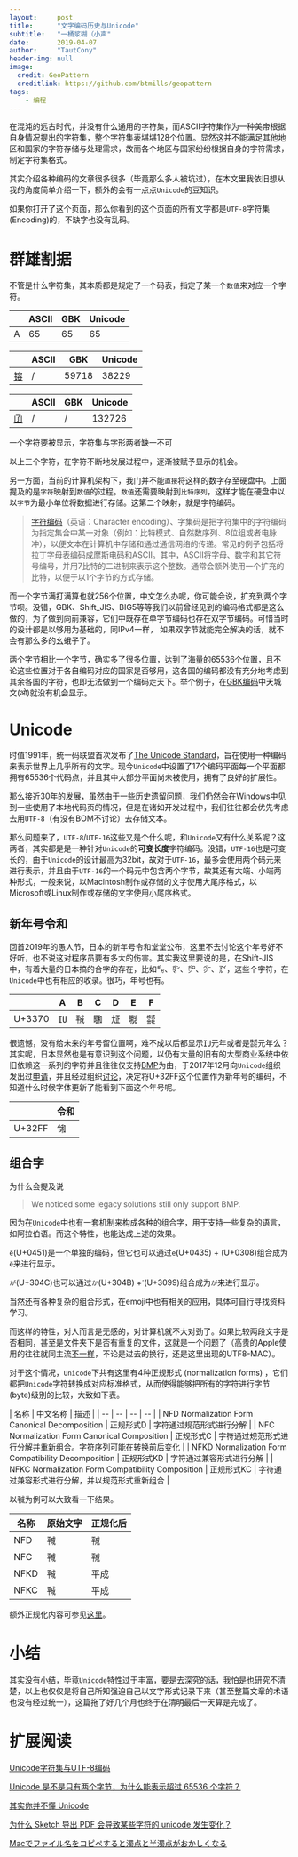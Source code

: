```yaml
---
layout:     post
title:      "文字编码历史与Unicode"
subtitle:   "一桶浆糊（小声"
date:       2019-04-07
author:     "TautCony"
header-img: null
image:
  credit: GeoPattern
  creditlink: https://github.com/btmills/geopattern
tags:
    - 编程
---
```


在混沌的远古时代，并没有什么通用的字符集，而ASCII字符集作为一种美帝根据自身情况提出的字符集，整个字符集表堪堪128个位置。显然这并不能满足其他地区和国家的字符存储与处理需求，故而各个地区与国家纷纷根据自身的字符需求，制定字符集格式。

<!--more-->

其实介绍各种编码的文章很多很多（毕竟那么多人被坑过），在本文里我依旧想从我的角度简单介绍一下，额外的会有一点点`Unicode`的豆知识。

如果你打开了这个页面，那么你看到的这个页面的所有文字都是`UTF-8`字符集(Encoding)的，不缺字也没有乱码。

# 群雄割据

不管是什么字符集，其本质都是规定了一个码表，指定了某一个`数值`来对应一个字符。

|   | ASCII | GBK | Unicode |
|---| ----- | --- | ------- |
| A | 65    | 65  | 65      |

|    | ASCII | GBK   | Unicode |
|----| ----- | ----- | ------- |
| [镕](https://www.unicode.org/cgi-bin/GetUnihanData.pl?codepoint=%E9%95%95) | / | 59718 | 38229 |


|    | ASCII | GBK | Unicode |
|----| ----- | --- | ------- |
| [𠙶](https://www.unicode.org/cgi-bin/GetUnihanData.pl?codepoint=%F0%A0%99%B6) | / | / | 132726 |


一个字符要被显示，字符集与字形两者缺一不可

以上三个字符，在字符不断地发展过程中，逐渐被赋予显示的机会。

另一方面，当前的计算机架构下，我门并不能`直接`将这样的数字存至硬盘中。上面提及的是`字符`映射到`数值`的过程。`数值`还需要映射到`比特序列`，这样才能在硬盘中以以`字节`为最小单位将数据进行存储。这第二个映射，就是字符编码。

> [字符编码](https://zh.wikipedia.org/wiki/%E5%AD%97%E7%AC%A6%E7%BC%96%E7%A0%81)（英语：Character encoding）、字集码是把字符集中的字符编码为指定集合中某一对象（例如：比特模式、自然数序列、8位组或者电脉冲），以便文本在计算机中存储和通过通信网络的传递。常见的例子包括将拉丁字母表编码成摩斯电码和ASCII。其中，ASCII将字母、数字和其它符号编号，并用7比特的二进制来表示这个整数。通常会额外使用一个扩充的比特，以便于以1个字节的方式存储。

而一个字节满打满算也就256个位置，中文怎么办呢，你可能会说，扩充到两个字节呗。没错，GBK、Shift_JIS、BIG5等等我们以前曾经见到的编码格式都是这么做的，为了做到向前兼容，它们中既存在单字节编码也存在双字节编码。可惜当时的设计都是以够用为基础的，同IPv4一样， 如果双字节就能完全解决的话，就不会有那么多的幺蛾子了。

两个字节相比一个字节，确实多了很多位置，达到了海量的65536个位置，且不论这些位置对于各自编码对应的国家是否够用，这各国的编码都没有充分地考虑到其余各国的字符，也即无法做到一个编码走天下。举个例子，在[GBK编码](https://zh.wikipedia.org/wiki/%E6%B1%89%E5%AD%97%E5%86%85%E7%A0%81%E6%89%A9%E5%B1%95%E8%A7%84%E8%8C%83#%E4%B8%8E%E5%85%B6%E4%BB%96%E7%BC%96%E7%A0%81%E7%9A%84%E5%85%B3%E7%B3%BB)中天城文(ओ)就没有机会显示。

# Unicode

时值1991年，统一码联盟首次发布了[The Unicode Standard](https://zh.wikipedia.org/wiki/Unicode)，旨在使用一种编码来表示世界上几乎所有的文字。现今`Unicode`中设置了17个编码平面每一个平面都拥有65536个代码点，并且其中大部分平面尚未被使用，拥有了良好的扩展性。

那么接近30年的发展，虽然由于一些历史遗留问题，我们仍然会在Windows中见到一些使用了本地代码页的情况，但是在诸如开发过程中，我们往往都会优先考虑去用`UTF-8`（有没有BOM不讨论）去存储文本。

那么问题来了，`UTF-8`/`UTF-16`这些又是个什么呢，和`Unicode`又有什么关系呢？这两者，其实都是是一种针对`Unicode`的**可变长度**字符编码。没错，`UTF-16`也是可变长的，由于`Unicode`的设计最高为32bit，故对于`UTF-16`，最多会使用两个码元来进行表示，并且由于`UTF-16`的一个码元中包含两个字节，故其还有大端、小端两种形式，一般来说，以Macintosh制作或存储的文字使用大尾序格式，以Microsoft或Linux制作或存储的文字使用小尾序格式。

## 新年号令和

回首2019年的愚人节，日本的新年号令和堂堂公布，这里不去讨论这个年号好不好听，也不说这对程序员要有多大的伤害。其实我这里要说的是，在Shift-JIS中，有着大量的日本搞的合字的存在，比如㌐、㌏、㌎、㌻、㍄，这些个字符，在`Unicode`中也有相应的收录。很巧，年号也有。

|        | A  | B  | C  | D  | E  | F  |
| ------ | -- | -- | -- | -- | -- | -- |
| U+3370 | ㍺ | ㍻ | ㍼ | ㍽ | ㍾ | ㍿ |

很遗憾，没有给未来的年号留位置啊，难不成以后都显示㍺元年或者是㍿元年么？其实呢，日本显然也是有意识到这个问题，以仍有大量的旧有的大型商业系统中依旧依赖这一系列的字符并且往往仅支持[BMP](https://zh.wikipedia.org/zh-hans/Unicode%E5%AD%97%E7%AC%A6%E5%B9%B3%E9%9D%A2%E6%98%A0%E5%B0%84#%E5%9F%BA%E6%9C%AC%E5%A4%9A%E6%96%87%E7%A7%8D%E5%B9%B3%E9%9D%A2)为由，于2017年12月向`Unicode`组织发出过[申请](https://www.unicode.org/L2/L2017/17429-sc2-n4577-japan-new-era.pdf)，并且经过组织[讨论](https://unicode.org/wg2/docs/n4949-Japanese_new_era.pdf)，决定将U+32FF这个位置作为新年号的编码，不知道什么时候字体更新了能看到下面这个年号呢。

|        | 令和 |
| ------ | -- |
| U+32FF | ㋿ |

## 组合字

为什么会提及说
> We noticed some legacy solutions still only support BMP. 

因为在`Unicode`中也有一套机制来构成各种的组合字，用于支持一些复杂的语言，如阿拉伯语。而这个特性，也能达成上述的效果。

`ё`(U+0451)是一个单独的编码，但它也可以通过`е`(U+0435) +  `̈`(U+0308)组合成为`ё`来进行显示。

`が`(U+304C)也可以通过`か`(U+304B) + `゙`(U+3099)组合成为`が`来进行显示。

当然还有各种复杂的组合形式，在emoji中也有相关的应用，具体可自行寻找资料学习。

而这样的特性，对人而言是无感的，对计算机就不大对劲了。如果比较两段文字是否相同，甚至是文件夹下是否有重复的文件，这就是一个问题了（高贵的Apple使用的往往就同主流[不一样](https://bitinn.net/11584/)，不论是过去的换行，还是这里出现的UTF8-MAC）。

对于这个情况，`Unicode`下共有这里有4种正规形式 (normalization forms) ，它们都把`Unicode`字符转换成对应标准格式，从而使得能够把所有的字符进行字节(byte)级别的比较，大致如下表。

| 名称 | 中文名称 | 描述 |
| -- | -- | -- | -- |
| NFD Normalization Form Canonical Decomposition      | 正规形式D  | 字符通过规范形式进行分解 |
| NFC Normalization Form Canonical Composition        | 正规形式C  | 字符通过规范形式进行分解并重新组合。字符序列可能在转换前后变化 |
| NFKD Normalization Form Compatibility Decomposition | 正规形式KD | 字符通过兼容形式进行分解 |
| NFKC Normalization Form Compatibility Composition   | 正规形式KC | 字符通过兼容形式进行分解，并以规范形式重新组合 |

以㍻为例可以大致看一下结果。

| 名称 | 原始文字 | 正规化后 |
| -- | -- | -- |
| NFD  | ㍻ | ㍻ |
| NFC  | ㍻ | ㍻ |
| NFKD | ㍻ | 平成 |
| NFKC | ㍻ | 平成 |

额外正规化内容可参见[这里](https://zh.wikipedia.org/wiki/`Unicode`%E7%AD%89%E5%83%B9%E6%80%A7)。

# 小结

其实没有小结，毕竟`Unicode`特性过于丰富，要是去深究的话，我怕是也研究不清楚，以上也仅仅是将自己所知强迫自己以文字形式记录下来（甚至整篇文章的术语也没有经过统一），这篇拖了好几个月也终于在清明最后一天算是完成了。

# 扩展阅读

[Unicode字符集与UTF-8编码](https://zhuanlan.zhihu.com/p/25442427)

[Unicode 是不是只有两个字节，为什么能表示超过 65536 个字符？](https://www.zhihu.com/question/22881537/answer/22947465)

[其实你并不懂 Unicode](https://zhuanlan.zhihu.com/p/53714077)

[为什么 Sketch 导出 PDF 会导致某些字符的 unicode 发生变化？](https://www.zhihu.com/question/309496647/answer/576646991)

[Macでファイル名をコピペすると濁点と半濁点がおかしくなる](https://qiita.com/damassima/items/1813af7e501994aa0cf8)
